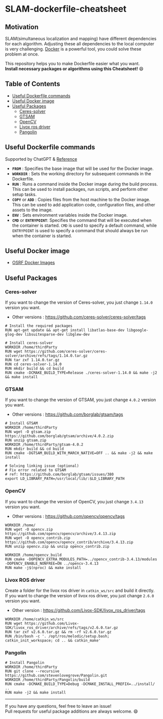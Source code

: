 # SLAM-dockerfile-cheatsheet

## Motivation  
SLAM(simultaneous localization and mapping) have different dependencies for each algorithm. Adjusting these all dependencies to the local computer is very challenging. [Docker](https://www.docker.com/) is a powerful tool, you could solve these problem at once.   

This repository helps you to make Dockerfile easier what you want.  
**Install necessary packages or algorithms using this Cheatsheet!**  😄  

## Table of Contents  
- [Useful Dockerfile commands](#useful-dockerfile-commands)  
- [Useful Docker image](#useful-docker-image)
- [Useful Packages](#useful-packages)  
  - [Ceres-solver](#ceres-solver)  
  - [GTSAM](#gtsam)  
  - [OpenCV](#opencv)  
  - [Livox ros driver](#livox-ros-driver)  
  - [Pangolin](#pangolin)

## Useful Dockerfile commands  
Supported by ChatGPT & [Reference](https://biocorecrg.github.io/CoursesCRG_Containers_Nextflow_May_2021/docker-recipes.html) 
- **`FROM`** : Specifies the base image that will be used for the Docker image.  
- **`WORKDIR`** : Sets the working directory for subsequent commands in the Dockerfile. 
- **`RUN`** : Runs a command inside the Docker image during the build process. This can be used to install packages, run scripts, and perform other setup tasks. 
- **`COPY`** or **`ADD`** :  Copies files from the host machine to the Docker image. This can be used to add application code, configuration files, and other assets to the image.
- **`ENV`** : Sets environment variables inside the Docker image.  
- **`CMD`** or **`ENTRYPOINT`**: Specifies the command that will be executed when the container is started. `CMD` is used to specify a default command, while `ENTRYPOINT` is used to specify a command that should always be run when the container is started.
 

## Useful Docker image  
- [OSRF Docker Images](https://github.com/osrf/docker_images)  

## Useful Packages

### Ceres-solver 
If you want to change the version of Ceres-solver, you just change `1.14.0` version you want.  
- Other versions : https://github.com/ceres-solver/ceres-solver/tags
```
# Install the required packages
RUN apt-get update && apt-get install libatlas-base-dev libgoogle-glog-dev libsuitesparse-dev libglew-dev

# Install ceres-solver
WORKDIR /home/thirdParty
RUN wget https://github.com/ceres-solver/ceres-solver/archive/refs/tags/1.14.0.tar.gz
RUN tar zxf 1.14.0.tar.gz
RUN cd ceres-solver-1.14.0
RUN mkdir build && cd build
RUN cmake -DCMAKE_BUILD_TYPE=Release ./ceres-solver-1.14.0 && make -j2 && make install
```

### GTSAM  
If you want to change the version of GTSAM, you just change `4.0.2` version you want.  
- Other versions : https://github.com/borglab/gtsam/tags  
```
# Install GTSAM
WORKDIR /home/thirdParty
RUN wget -O gtsam.zip https://github.com/borglab/gtsam/archive/4.0.2.zip
RUN unzip gtsam.zip
WORKDIR /home/thirdParty/gtsam-4.0.2
RUN mkdir build && cd build
RUN cmake -DGTSAM_BUILD_WITH_MARCH_NATIVE=OFF .. && make -j2 && make install

# Solving linking issue (optional)
# Fix error related to GTSAM 
# ref: https://github.com/borglab/gtsam/issues/380
export LD_LIBRARY_PATH=/usr/local/lib/:$LD_LIBRARY_PATH
```

### OpenCV
If you want to change the version of OpenCV, you just change `3.4.13` version you want.  
- Other versions : https://github.com/opencv/opencv/tags 

```
WORKDIR /home/
RUN wget -O opencv.zip https://github.com/opencv/opencv/archive/3.4.13.zip
RUN wget -O opencv_contrib.zip https://github.com/opencv/opencv_contrib/archive/3.4.13.zip
RUN unzip opencv.zip && unzip opencv_contrib.zip

WORKDIR /home/opencv_build
RUN cmake -DOPENCV_EXTRA_MODULES_PATH=../opencv_contrib-3.4.13/modules -DOPENCV_ENABLE_NONFREE=ON ../opencv-3.4.13
RUN make -j$(nproc) && make install
```

### Livox ROS driver  

Create a folder for the livox ros driver in `catkin_ws/src` and build it  directly.  
If you want to change the version of livox ros driver, you just change `2.6.0` version you want.  
- Other version : https://github.com/Livox-SDK/livox_ros_driver/tags  


```
WORKDIR /home/catkin_ws/src
RUN wget https://github.com/Livox-SDK/livox_ros_driver/archive/refs/tags/v2.6.0.tar.gz
RUN tar zxf v2.6.0.tar.gz && rm -rf v2.6.0.tar.gz
RUN /bin/bash -c '. /opt/ros/melodic/setup.bash; catkin_init_workspace; cd .. && catkin_make'
```

### Pangolin  

```
# Install Pangolin
WORKDIR /home/thirdParty
RUN git clone --recursive https://github.com/stevenlovegrove/Pangolin.git
WORKDIR /home/thirdParty/Pangolin/build
RUN cmake -DCMAKE_BUILD_TYPE=Debug -DCMAKE_INSTALL_PREFIX=../install/ ..
RUN make -j2 && make install
``` 

---

If you have any questions, feel free to leave an issue!  
Pull requests for useful package additions are always welcome. :smile: 
